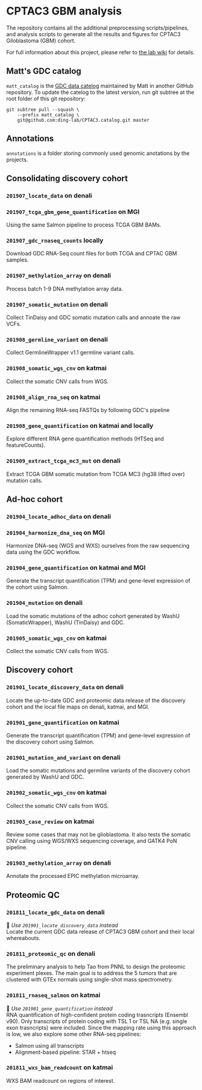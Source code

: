 # CPTAC3 GBM analysis
The repository contains all the additional preprocessing scripts/pipelines, and
analysis scripts to generate all the results and figures for CPTAC3
Giloblastoma (GBM) cohort.

For full information about this project, please refer to [the lab wiki][wiki]
for details.

[wiki]: https://confluence.ris.wustl.edu/pages/viewpage.action?pageId=37130883



## Matt's GDC catalog
`matt_catalog` is the [GDC data catelog][matt-catelog-github] maintained by
Matt in another GitHub repository. To update the catelog to the latest version,
run git subtree at the root folder of this git repository:

```
git subtree pull --squash \
    --prefix matt_catalog \
    git@github.com:ding-lab/CPTAC3.catalog.git master
```

[matt-catelog-github]: https://github.com/ding-lab/CPTAC3.catalog



## Annotations
`annotations` is a folder storing commonly used genomic anotations by the projects.



## Consolidating discovery cohort
### `201907_locate_data` on denali

### `201907_tcga_gbm_gene_quantification` on MGI
Using the same Salmon pipeline to process TCGA GBM BAMs.

### `201907_gdc_rnaseq_counts` locally
Download GDC RNA-Seq count files for both TCGA and CPTAC GBM samples.

### `201907_methylation_array` on denali
Process batch 1-9 DNA methylation array data.

### `201907_somatic_mutation` on denali
Collect TinDaisy and GDC somatic mutation calls and annoate the raw VCFs.

### `201908_germline_variant` on denali
Collect GermlineWrapper v1.1 germline variant calls.

### `201908_somatic_wgs_cnv` on katmai
Collect the somatic CNV calls from WGS.

### `201908_align_rna_seq` on katmai
Align the remaining RNA-seq FASTQs by following GDC's pipeline

### `201908_gene_quantification` on katmai and locally
Explore different RNA gene quantification methods (HTSeq and featureCounts).

### `201909_extract_tcga_mc3_mut` on denali
Extract TCGA GBM somatic mutation from TCGA MC3 (hg38 lifted over) mutation calls.



## Ad-hoc cohort
### `201904_locate_adhoc_data` on denali

### `201904_harmonize_dna_seq` on MGI
Harmonize DNA-seq (WGS and WXS) ourselves from the raw sequencing data using
the GDC workflow.

### `201904_gene_quantification` on katmai and MGI
Generate the transcript quantification (TPM) and gene-level expression of the
cohort using Salmon.

### `201904_mutation` on denali
Load the somatic mutations  of the adhoc cohort generated by WashU
(SomaticWrapper), WashU (TinDaisy) and GDC.

### `201905_somatic_wgs_cnv` on katmai
Collect the somatic CNV calls from WGS.



## Discovery cohort
### `201901_locate_discovery_data` on denali
Locate the up-to-date GDC and proteomic data release of the discovery cohort
and the local file maps on denali, katmai, and MGI.


### `201901_gene_quantification` on katmai
Generate the transcript quantification (TPM) and gene-level expression of the
discovery cohort using Salmon.


### `201901_mutation_and_variant` on denali
Load the somatic mutations and germline variants of the discovery cohort
generated by WashU and GDC.


### `201902_somatic_wgs_cnv` on katmai
Collect the somatic CNV calls from WGS.


### `201903_case_review` on katmai
Review some cases that may not be glioblastoma.  It also tests the somatic CNV
calling using WGS/WXS sequencing coverage, and GATK4 PoN pipeline.


### `201903_methylation_array` on denali
Annotate the processed EPIC methylation microarray.



## Proteomic QC
### `201811_locate_gdc_data` on denali
📍 *Use `201901_locate_discovery_data` instead*<br>
Locate the current GDC data release of CPTAC3 GBM cohort and their local
whereabouts.


### `201811_proteomic_qc` on denali
The preliminary analysis to help Tao from PNNL to design the proteomic
experiment plexes. The main goal is to address the 5 tumors that are clustered
with GTEx normals using single-shot mass spectrometry.


### `201811_rnaseq_salmon` on katmai
📍 *Use `201901_gene_quantification` instead*<br>
RNA quantification of high-confident protein coding trasncripts (Ensembl v90).
Only transcripts of protein coding with TSL 1 or TSL NA (e.g. single exon
trasncripts) were included. Since the mapping rate using this approach is low,
we also explore some other RNA-seq pipelines:

- Salmon using all transcripts
- Alignment-based pipeline: STAR + htseq


### `201811_wxs_bam_readcount` on katmai
WXS BAM readcount on regions of interest.
